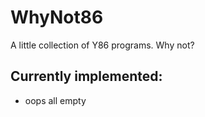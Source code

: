 # WhyNot86
A little collection of Y86 programs. Why not?

## Currently implemented:
-   oops all empty

